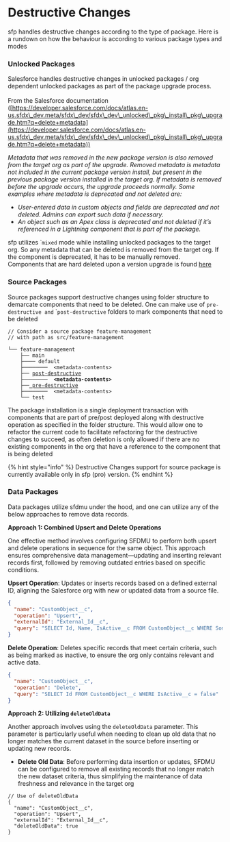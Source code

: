 # Destructive Changes

sfp handles destructive changes according to the type of package. Here is a rundown on how the behaviour is according to various package types and modes

### Unlocked Packages

Salesforce handles destructive changes in unlocked packages / org dependent unlocked packages as part of the package upgrade process.\
\
From the Salesforce documentation ([https://developer.salesforce.com/docs/atlas.en-us.sfdx\_dev.meta/sfdx\_dev/sfdx\_dev\_unlocked\_pkg\_install\_pkg\_upgrade.htm?q=delete+metadata](https://developer.salesforce.com/docs/atlas.en-us.sfdx\_dev.meta/sfdx\_dev/sfdx\_dev\_unlocked\_pkg\_install\_pkg\_upgrade.htm?q=delete+metadata))

_Metadata that was removed in the new package version is also removed from the target org as part of the upgrade. Removed metadata is metadata not included in the current package version install, but present in the previous package version installed in the target org. If metadata is removed before the upgrade occurs, the upgrade proceeds normally. Some examples where metadata is deprecated and not deleted are:_

* _User-entered data in custom objects and fields are deprecated and not deleted. Admins can export such data if necessary._
* _An object such as an Apex class is deprecated and not deleted if it’s referenced in a Lightning component that is part of the package._

sfp utilizes \``mixed` mode while installing unlocked packages to the target org.  So any metadata that can be deleted is removed from the target org.  If the component is deprecated, it has to be manually removed. \
Components that are hard deleted upon a version upgrade is found [here](https://developer.salesforce.com/docs/atlas.en-us.sfdx\_dev.meta/sfdx\_dev/sfdx\_dev\_unlocked\_hard\_deleted\_components.htm)

### Source Packages &#x20;

Source packages support destructive changes using folder structure to demarcate components that need to be deleted. One can make use of `pre-destructive and` \``post-destructive` folders to mark components that need to be deleted

<pre><code>// Consider a source package feature-management
// with path as src/feature-management

└── feature-management
    ├── main
    ├──── default
    ├────────  &#x3C;metadata-contents>
    ├── <a data-footnote-ref href="#user-content-fn-1">post-destructive</a>
<strong>    ├────────  &#x3C;metadata-contents>
</strong>    ├──<a data-footnote-ref href="#user-content-fn-2"> pre-destructive</a>
    ├────────  &#x3C;metadata-contents>
    └── test
</code></pre>

The package installation is a single deployment transaction with components that are part of pre/post deployed along with destructive operation as specified in the folder structure.  This would allow one to refactor the current code to facilitate refactoring for the destructive changes to succeed, as often deletion is only allowed if there are no existing components in the org that have a reference to the component that is being deleted

{% hint style="info" %}
Destructive Changes support for source package is currently available only in sfp (pro)  version.&#x20;
{% endhint %}

### Data Packages

Data packages utilize sfdmu under the hood, and one can utilize any of the below approaches to remove data records.

**Approach 1: Combined Upsert and Delete Operations**

One effective method involves configuring SFDMU to perform both upsert and delete operations in sequence for the same object. This approach ensures comprehensive data management—updating and inserting relevant records first, followed by removing outdated entries based on specific conditions.

**Upsert Operation**: Updates or inserts records based on a defined external ID, aligning the Salesforce org with new or updated data from a source file.

```json
{
  "name": "CustomObject__c",
  "operation": "Upsert",
  "externalId": "External_Id__c",
  "query": "SELECT Id, Name, IsActive__c FROM CustomObject__c WHERE SomeCondition = true"
}
```

**Delete Operation**: Deletes specific records that meet certain criteria, such as being marked as inactive, to ensure the org only contains relevant and active data.

```json
{
  "name": "CustomObject__c",
  "operation": "Delete",
  "query": "SELECT Id FROM CustomObject__c WHERE IsActive__c = false"
}
```

**Approach 2: Utilizing `deleteOldData`**

Another approach involves using the `deleteOldData` parameter. This parameter is particularly useful when needing to clean up old data that no longer matches the current dataset in the source before inserting or updating new records.

* **Delete Old Data**: Before performing data insertion or updates, SFDMU can be configured to remove all existing records that no longer match the new dataset criteria, thus simplifying the maintenance of data freshness and relevance in the target org

```
// Use of deleteOldData
{
  "name": "CustomObject__c",
  "operation": "Upsert",
  "externalId": "External_Id__c",
  "deleteOldData": true
}

```

[^1]: Metadata components  in this folder will be deleted from the org after the components in the package are deployed

[^2]: Metafata components in the folder will be deleted before the components in the package are deployed
